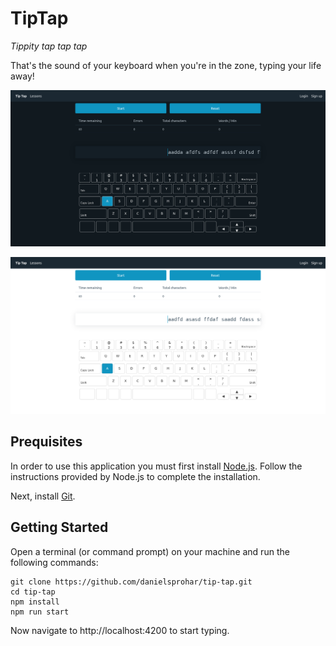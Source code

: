 # TipTap

*Tippity tap tap tap* 

That's the sound of your keyboard when you're in the zone, typing your life away!

![Session: dark theme](src/assets/images/session_preview_dark_theme.png)

![Session: light theme](src/assets/images/session_preview_light_theme.png)

## Prequisites

In order to use this application you must first install [Node.js](https://www.nodejs.org). Follow the instructions provided by Node.js to complete the installation.

Next, install [Git](http://www.git-scm.com). 

## Getting Started

Open a terminal (or command prompt) on your machine and run the following commands:

```
git clone https://github.com/danielsprohar/tip-tap.git
cd tip-tap
npm install
npm run start
```

Now navigate to http://localhost:4200 to start typing.

